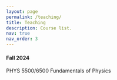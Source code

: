 ```yaml
---
layout: page
permalink: /teaching/
title: Teaching
description: Course list.
nav: true
nav_order: 3
---
```


<h4>Fall 2024</h4>
PHYS 5500/6500 Fundamentals of Physics
